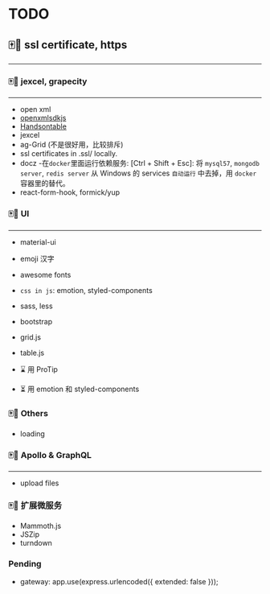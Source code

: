 # TODO

## 🀄️🐶 ssl certificate, https

---

### 🀄️🐶 jexcel, grapecity

---

- open xml
- [openxmlsdkjs](https://archive.codeplex.com/?p=openxmlsdkjs)
- [Handsontable](https://handsontable.com/download)
- jexcel
- ag-Grid (不是很好用，比较排斥)
- ssl certificates in .ssl/ locally.
- docz -在`docker`里面运行依赖服务:
  [Ctrl + Shift + Esc]:
  将 `mysql57`, `mongodb server`, `redis server` 从 Windows 的 services `自动运行` 中去掉，用 `docker` 容器里的替代。
- react-form-hook, formick/yup

### 🀄️🐶 UI

---

- material-ui
- emoji 汉字
- awesome fonts
- `css in js`: emotion, styled-components
- sass, less
- bootstrap
- grid.js
- table.js

- ⌛ 用 ProTip
- ⏳ 用 emotion 和 styled-components

### 🀄️🐶 Others

- loading

### 🀄️🐶 Apollo & GraphQL

---

- upload files


### 🀄️🐶 扩展微服务

- Mammoth.js
- JSZip
- turndown

### Pending

- gateway: app.use(express.urlencoded({ extended: false }));
